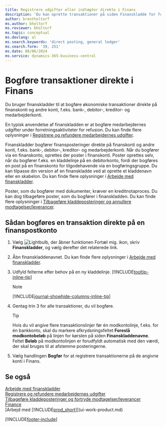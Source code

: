 ```yaml
---
title: Registrere udgifter eller indtægter direkte i Finans
description: 'Du kan oprette transaktioner på siden Finanskladde for forretningsaktiviteter, der ikke omfatter et dokument.'
author: brentholtorf
ms.author: bholtorf
ms.reviewer: bholtorf
ms.topic: conceptual
ms.devlang: al
ms.search.keywords: 'direct posting, general ledger'
ms.search.form: '39, 251'
ms.date: 08/06/2024
ms.service: dynamics-365-business-central
---
```


# <a name="post-transactions-directly-to-the-general-ledger"></a>Bogføre transaktioner direkte i Finans

Du bruger finanskladder til at bogføre økonomiske transaktioner direkte på finanskonti og andre konti, f.eks. bank-, debitor-, kreditor- og medarbejderkonti.  

En typisk anvendelse af finanskladden er at bogføre medarbejdernes udgifter under forretningsaktiviteter for refusion. Du kan finde flere oplysninger i [Registrere og refundere medarbejdernes udgifter](finance-how-record-reimburse-employee-expenses.md).

Finanskladder bogfører finansposteringer direkte på finanskonti og andre konti, f.eks. bank-, debitor-, kreditor- og medarbejderkonti. Når du bogfører via en finanskonto, oprettes der poster i finanskonti. Poster oprettes selv, når du bogfører f.eks. en kladdelinje på en debitorkonto, fordi der bogføres en post på en finanskonto for tilgodehavende via en bogføringsgruppe. Du kan tilpasse din version af en finanskladde ved at oprette et kladdenavn eller en skabelon. Du kan finde flere oplysninger i [Arbejde med finanskladder](ui-work-general-journals.md).

Poster, som du bogfører med dokumenter, kræver en kreditnotaproces. Du kan dog tilbageføre poster, som du bogfører i finanskladden. Du kan finde flere oplysninger i [Tilbageføre kladdeposteringer og annullere modtagelser/leverancer](finance-how-reverse-journal-posting.md).

## <a name="to-post-a-transaction-directly-to-a-general-ledger-account"></a>Sådan bogføres en transaktion direkte på en finanspostkonto

1. Vælg ![Lightbulb, der åbner funktionen Fortæl mig.](media/ui-search/search_small.png "Fortæl mig, hvad du vil foretage dig") ikon, skriv **Finanskladder**, og vælg derefter det relaterede link.
2. Åbn finanskladdenavnet. Du kan finde flere oplysninger i [Arbejde med finanskladder](ui-work-general-journals.md).
3. Udfyld felterne efter behov på en ny kladdelinje. [!INCLUDE[tooltip-inline-tip](includes/tooltip-inline-tip_md.md)]

    > [!NOTE]
    > [!INCLUDE[journal-showhide-columns-inline-tip](includes/journal-showhide-columns-inline-tip.md)]
4. Gentag trin 3 for alle transaktioner, du vil bogføre.

    > [!TIP]  
    > Hvis du vil angive flere transaktionslinjer før én modkontolinje, f.eks. for én bankkonto, skal du markere afkrydsningsfeltet **Foreslå modkontobeløb** på linjen for kørslen på siden **Finanskladdenavne**. Feltet **Beløb** på modkontolinjen er forudfyldt automatisk med den værdi, der skal bruges til at afstemme posteringerne.
5. Vælg handlingen **Bogfør** for at registrere transaktionerne på de angivne konti i Finans.

## <a name="see-also"></a>Se også

[Arbejde med finanskladder](ui-work-general-journals.md)    
[Registrere og refundere medarbejdernes udgifter](finance-how-record-reimburse-employee-expenses.md)    
[Tilbageføre kladdeposteringer og fortryde modtagelser/leverancer](finance-how-reverse-journal-posting.md)    
[Finance](finance.md)    
[Arbejd med [!INCLUDE[prod_short](includes/prod_short.md)]](ui-work-product.md)  

[!INCLUDE[footer-include](includes/footer-banner.md)]
